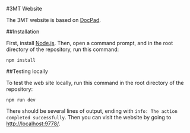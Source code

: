 #3MT Website

The 3MT website is based on [DocPad](http://docpad.org/).

##Installation

First, install [Node.js](http://nodejs.org/). Then, open a command prompt, and in the root directory of the repository, run this command:

    npm install

##Testing locally

To test the web site locally, run this command in the root directory of the repository:

    npm run dev

There should be several lines of output, ending with `info: The action completed successfully`. Then you can visit the website by going to <http://localhost:9778/>.

